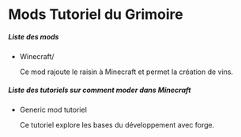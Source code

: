 <h1>Mods Tutoriel du Grimoire</h1>

<h5>Liste des mods</h5>

* Winecraft/ 
<br/><p>Ce mod rajoute le raisin à Minecraft et permet la création de vins.</p>


<h5>Liste des tutoriels sur comment moder dans Minecraft</h5>

* <a src="http://www.minecraftforge.net/wiki/Generic_Mod" target="__blank">Generic mod tutoriel</a>
<br/><p>Ce tutoriel explore les bases du développement avec forge.</p>
